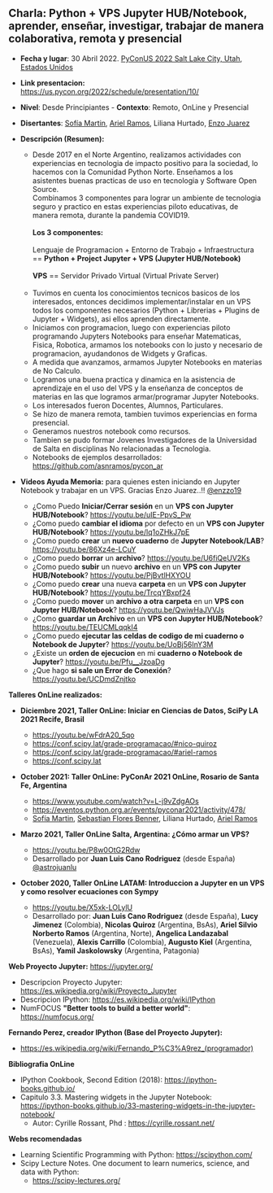 ## Charla: Python + VPS Jupyter HUB/Notebook, aprender, enseñar, investigar, trabajar de manera colaborativa, remota y presencial
* **Fecha y lugar**: 30 Abril 2022. [PyConUS 2022 Salt Lake City, Utah, Estados Unidos](https://us.pycon.org/2022)
* **Link presentacion:** https://us.pycon.org/2022/schedule/presentation/10/
* **Nivel**: Desde Principiantes  - **Contexto**: Remoto, OnLine y Presencial
* **Disertantes**: [Sofía Martin](https://github.com/entrerrianas), [Ariel Ramos](https://github.com/asnramos), Liliana Hurtado, [Enzo Juarez](https://github.com/enzzo19/)
* **Descripción (Resumen):** 

  - Desde 2017 en el Norte Argentino, realizamos actividades con experiencias en tecnologia de impacto positivo para la sociedad, lo hacemos con la Comunidad Python Norte. Enseñamos a los asistentes buenas practicas de uso en tecnologia y Software Open Source.<br>
Combinamos 3 componentes para lograr un ambiente de tecnologia seguro y practico en estas experiencias piloto educativas, de manera remota, durante la pandemia COVID19.<br><br>
**Los 3 componentes:**
<br><br>
Lenguaje de Programacion + Entorno de Trabajo + Infraestructura == **Python + Project Jupyter + VPS (Jupyter HUB/Notebook)**
<br><br>
**VPS** == Servidor Privado Virtual (Virtual Private Server)
<br><br>
  - Tuvimos en cuenta los conocimientos tecnicos basicos de los interesados, entonces decidimos implementar/instalar en un VPS todos los componentes necesarios (Python + Librerias + Plugins de Jupyter + Widgets), asi ellos aprenden directamente.<br>
  - Iniciamos con programacion, luego con experiencias piloto programando Jupyters Notebooks para enseñar Matematicas, Fisica, Robotica, armamos los notebooks con lo justo y necesario de programacion, ayudandonos de Widgets y Graficas.<br>
  - A medida que avanzamos, armamos Jupyter Notebooks en materias de No Calculo.<br>
  - Logramos una buena practica y dinamica en la asistencia de aprendizaje en el uso del VPS y la enseñanza de conceptos de materias en las que logramos armar/programar Jupyter Notebooks.<br>
  - Los interesados fueron Docentes, Alumnos, Particulares.<br>
  - Se hizo de manera remota, tambien tuvimos experiencias en forma presencial.<br>
  - Generamos nuestros notebook como recursos.<br>
  - Tambien se pudo formar Jovenes Investigadores de la Universidad de Salta en disciplinas No relacionadas a Tecnologia.<br>
  - Notebooks de ejemplos desarrollados: https://github.com/asnramos/pycon_ar

* **Videos Ayuda Memoria:** para quienes esten iniciando en Jupyter Notebook y trabajar en un VPS. Gracias Enzo Juarez..!! [@enzzo19](https://github.com/enzzo19/)

  - ¿Como Puedo **Iniciar/Cerrar sesión** en un **VPS con Jupyter HUB/Notebook**? https://youtu.be/uIE-PpvS_Pw
  - ¿Como puedo **cambiar el idioma** por defecto en un **VPS con Jupyter HUB/Notebook**? https://youtu.be/lq1oZHkJ7pE
  - ¿Como puedo **crear** un **nuevo cuaderno** de **Jupyter Notebook/LAB**? https://youtu.be/86Xz4e-LCuY
  - ¿Como puedo **borrar** un **archivo**? https://youtu.be/U6fiQeUV2Ks
  - ¿Como puedo **subir** un nuevo **archivo** en un **VPS con Jupyter HUB/Notebook**? https://youtu.be/PjBvtlHXYOU
  - ¿Como puedo **crear** una nueva **carpeta** en un **VPS con Jupyter HUB/Notebook**? https://youtu.be/TrcqYBxpf24
  - ¿Como puedo **mover** un **archivo a otra carpeta** en un **VPS con Jupyter HUB/Notebook**? https://youtu.be/QwiwHaJVVJs
  - ¿Como **guardar un Archivo** en un **VPS con Jupyter HUB/Notebook**? https://youtu.be/TEUCMLqqkI4
  - ¿Como puedo **ejecutar las celdas de codigo de mi cuaderno o Notebook de Jupyter**? https://youtu.be/UoBj56InY3M
  - ¿Existe un **orden de ejecucion** en mi **cuaderno o Notebook de Jupyter**? https://youtu.be/Pfu__JzoaDg
  - ¿Que hago **si sale un Error de Conexión**?  https://youtu.be/UCDmdZnjtko

**Talleres OnLine realizados:**

* **Diciembre 2021, Taller OnLine: Iniciar en Ciencias de Datos, SciPy LA 2021 Recife, Brasil**
  - https://youtu.be/wFdrA20_5qo
  - https://conf.scipy.lat/grade-programacao/#nico-quiroz
  - https://conf.scipy.lat/grade-programacao/#ariel-ramos
  - https://conf.scipy.lat

* **October 2021: Taller OnLine: PyConAr 2021 OnLine, Rosario de Santa Fe, Argentina**
  - https://www.youtube.com/watch?v=L-j9vZdgAOs
  - https://eventos.python.org.ar/events/pyconar2021/activity/478/
  - [Sofía Martin](https://github.com/entrerrianas), [Sebastian Flores Benner](https://github.com/sebastiandres/pycon_ar), Liliana Hurtado, [Ariel Ramos](https://github.com/asnramos)

* **Marzo 2021, Taller OnLine Salta, Argentina: ¿Cómo armar un VPS?** 
  - https://youtu.be/P8w0OtG2Rdw
  - Desarrollado por **Juan Luis Cano Rodriguez** (desde España) [@astrojuanlu](https://github.com/astrojuanlu) 

* **October 2020, Taller OnLine LATAM: Introduccion a Jupyter en un VPS y como resolver ecuaciones con Sympy**
  - https://youtu.be/X5xk-LOLylU
  - Desarrollado por: **Juan Luis Cano Rodriguez** (desde España), **Lucy Jimenez** (Colombia), **Nicolas Quiroz** (Argentina, BsAs), **Ariel Silvio Norberto Ramos** (Argentina, Norte), **Angelica Landazabal** (Venezuela), **Alexis Carrillo** (Colombia), **Augusto Kiel** (Argentina, BsAs), **Yamil Jaskolowsky** (Argentina, Patagonia)

**Web Proyecto Jupyter:** https://jupyter.org/
* Descripcion Proyecto Jupyter: https://es.wikipedia.org/wiki/Proyecto_Jupyter
* Descripcion IPython: https://es.wikipedia.org/wiki/IPython
* NumFOCUS **"Better tools to build a better world"**: https://numfocus.org/

**Fernando Perez, creador IPython (Base del Proyecto Jupyter):**
* https://es.wikipedia.org/wiki/Fernando_P%C3%A9rez_(programador)

**Bibliografia OnLine**
* IPython Cookbook, Second Edition (2018): https://ipython-books.github.io/
* Capitulo 3.3. Mastering widgets in the Jupyter Notebook: https://ipython-books.github.io/33-mastering-widgets-in-the-jupyter-notebook/
  - Autor: Cyrille Rossant, Phd : https://cyrille.rossant.net/

**Webs recomendadas**
* Learning Scientific Programming with Python: https://scipython.com/
* Scipy Lecture Notes. One document to learn numerics, science, and data with Python:
  - https://scipy-lectures.org/ 
